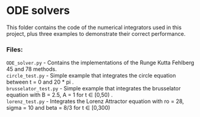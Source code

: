 # ODE solvers

This folder contains the code of the numerical integrators used in this project, plus three examples to demonstrate their correct performance. <br>

### Files:
``ODE_solver.py`` - Contains the implementations of the Runge Kutta Fehlberg 45 and 78 methods. <br>
``circle_test.py`` - Simple example that integrates the circle equation between t = 0 and 20 * pi . <br>
``brusselator_test.py`` - Simple example that integrates the brusselator equation with B = 2.5, A = 1 for t $\in$ [0,50) . <br>
``lorenz_test.py`` - Integrates the Lorenz Attractor equation with ro = 28, sigma = 10 and beta = 8/3 for  t $\in$ [0,300) <br>

